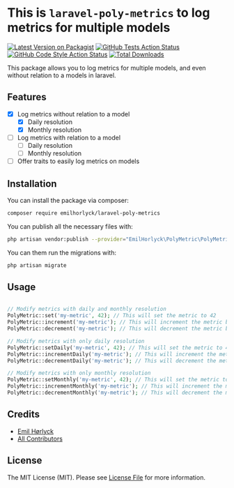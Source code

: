 # This is `laravel-poly-metrics` to log metrics for multiple models

[![Latest Version on Packagist](https://img.shields.io/packagist/v/emilhorlyck/laravel-poly-metrics.svg?style=flat-square)](https://packagist.org/packages/emilhorlyck/laravel-poly-metrics)
[![GitHub Tests Action Status](https://img.shields.io/github/actions/workflow/status/emilhorlyck/laravel-poly-metrics/run-tests.yml?branch=main&label=tests&style=flat-square)](https://github.com/emilhorlyck/laravel-poly-metrics/actions?query=workflow%3Arun-tests+branch%3Amain)
[![GitHub Code Style Action Status](https://img.shields.io/github/actions/workflow/status/emilhorlyck/laravel-poly-metrics/fix-php-code-style-issues.yml?branch=main&label=code%20style&style=flat-square)](https://github.com/emilhorlyck/laravel-poly-metrics/actions?query=workflow%3A"Fix+PHP+code+style+issues"+branch%3Amain)
[![Total Downloads](https://img.shields.io/packagist/dt/emilhorlyck/laravel-poly-metrics.svg?style=flat-square)](https://packagist.org/packages/emilhorlyck/laravel-poly-metrics)

This package allows you to log metrics for multiple models, and even without relation to a models in laravel.

## Features

-   [x] Log metrics without relation to a model
    -   [x] Daily resolution
    -   [x] Monthly resolution
-   [ ] Log metrics with relation to a model
    -   [ ] Daily resolution
    -   [ ] Monthly resolution
-   [ ] Offer traits to easily log metrics on models

## Installation

You can install the package via composer:

```bash
composer require emilhorlyck/laravel-poly-metrics
```

You can publish all the necessary files with:

```bash
php artisan vendor:publish --provider="EmilHorlyck\PolyMetric\PolyMetricServiceProvider"
```

You can them run the migrations with:

```bash
php artisan migrate
```

## Usage

```php

// Modify metrics with daily and monthly resolution
PolyMetric::set('my-metric', 42); // This will set the metric to 42
PolyMetric::increment('my-metric'); // This will increment the metric by 1
PolyMetric::decrement('my-metric'); // This will decrement the metric by 1

// Modify metrics with only daily resolution
PolyMetric::setDaily('my-metric', 42); // This will set the metric to 42
PolyMetric::incrementDaily('my-metric'); // This will increment the metric by 1
PolyMetric::decrementDaily('my-metric'); // This will decrement the metric by 1

// Modify metrics with only monthly resolution
PolyMetric::setMonthly('my-metric', 42); // This will set the metric to 42
PolyMetric::incrementMonthly('my-metric'); // This will increment the metric by 1
PolyMetric::decrementMonthly('my-metric'); // This will decrement the metric by 1

```

## Credits

-   [Emil Hørlyck](https://github.com/emilhorlyck)
-   [All Contributors](../../contributors)

## License

The MIT License (MIT). Please see [License File](LICENSE.md) for more information.
